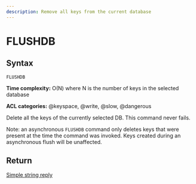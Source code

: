 ```yaml
---
description: Remove all keys from the current database
---
```


# FLUSHDB

## Syntax

    FLUSHDB

**Time complexity:** O(N) where N is the number of keys in the selected database

**ACL categories:** @keyspace, @write, @slow, @dangerous

Delete all the keys of the currently selected DB.
This command never fails.

Note: an asynchronous `FLUSHDB` command only deletes keys that were present at the time the command was invoked. Keys created during an asynchronous flush will be unaffected.

## Return

[Simple string reply](https://redis.io/docs/reference/protocol-spec/#simple-strings)
